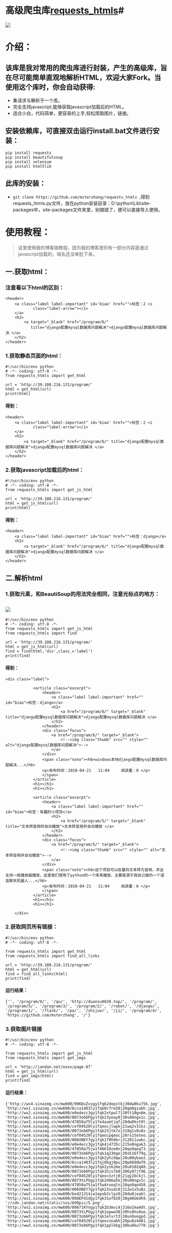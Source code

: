 # 高级爬虫库[requests_htmls](https://github.com/msterzhang/requests_htmls)#

![](http://p16.qhimg.com/t016924b01742e3063a.jpg)

# 介绍： #

##  该库是我对常用的爬虫库进行封装，产生的高级库，旨在尽可能简单直观地解析HTML，欢迎大家Fork。当使用这个库时，你会自动获得: 

* 集请求与解析于一个库。
* 完全支持javascript,能够获取javascript加载后的HTML。
* 适合小白，代码简单，更容易的上手,轻松爬取图片，链接。

## 安装依赖库，可直接双击运行install.bat文件进行安装： ##
    pip install requests
	pip install beautifulsoup
	pip install selenium
	pip install html5lib

## 此库的安装： ##

* `git clone https://github.com/msterzhang/requests_htmls `,得到requests_htmls.py文件，放在python安装目录：D:\python\Lib\site-packages中，site-packages文件夹里，别搞错了，便可以直接导入使用。
# 使用教程： #

> 这里使用我的博客做教程，因为我的博客里的有一部分内容是通过javascript加载的，域名还没审批下来。

## 一.获取html： ##

### 注意看以下html的区别： ###
    

    <header>
        <a class="label label-important" id='biao' href="">标签：2 <i
                class="label-arrow"></i>
        </a>
        <h2>
            <a target="_blank" href="/program/6/"
               title="django配置mysql数据库问题解决">django配置mysql数据库问题解决 </a>
        </h2>
    </header>

### 1.获取静态页面的html： ###
	#!/usr/bin/env python
	# -*- coding: utf-8 -*-
    from requests_htmls import get_html

	url = 'http://39.108.216.131/program/'
	html = get_html(url)
	print(html)
#### 得到： ####
    <header>
        <a class="label label-important" id='biao' href="">标签：2 <i
                class="label-arrow"></i>
        </a>
        <h2>
            <a target="_blank" href="/program/6/" title="django配置mysql数据库问题解决">django配置mysql数据库问题解决 </a>
        </h2>
    </header>

### 2.获取javascript加载后的html： ###
	#!/usr/bin/env python
	# -*- coding: utf-8 -*-
    from requests_htmls import get_js_html

	url = 'http://39.108.216.131/program/'
	html = get_js_html(url)
	print(html)

#### 得到： ####
	<header>
        <a class="label label-important" id="biao" href="">标签：django</a>
        <h2>
            <a target="_blank" href="/program/6/" title="django配置mysql数据库问题解决">django配置mysql数据库问题解决 </a>
        </h2>
    </header>

## 二.解析html ##

### 1.获取元素，和BeautiSoup的用法完全相同，注意光标点的地方： ###

![](https://i.imgur.com/KNSwqDR.jpg)
---

	#!/usr/bin/env python
	# -*- coding: utf-8 -*-
    from requests_htmls import get_js_html
	from requests_htmls import find
	
	url = 'http://39.108.216.131/program/'
	html = get_js_html(url)
	find = find(html,'div',class_='label')
	print(find)


#### 得到： ####
    
    <div class="label">
            
                <article class="excerpt">
                    <header>
                        <a class="label label-important" href="" id="biao">标签：django</a>
                        <h2>
                            <a href="/program/6/" target="_blank" title="django配置mysql数据库问题解决">django配置mysql数据库问题解决 </a>
                        </h2>
                    </header>
                    <div class="focus">
                        <a href="/program/6/" target="_blank">
                            <!--<img class="thumb" src="" style="" alt="django配置mysql数据库问题解决">-->
                        </a>
                    </div>
                    <span class="note"><h6>windows本地django配置mysql数据库问题解决...</h6>
                    <p>发布时间：2018-04-21   11:04     阅读量：0 </p>
                    </span>
                </article>
                <h1></h1>
                <h1></h1>
            
                <article class="excerpt">
                    <header>
                        <a class="label label-important" href="" id="biao">标签：有趣的小项目</a>
                        <h2>
                            <a href="/program/5/" target="_blank" title="文本转音频并自动播放">文本转音频并自动播放 </a>
                        </h2>
                    </header>
                    <div class="focus">
                        <a href="/program/5/" target="_blank">
                            <!--<img class="thumb" src="" style="" alt="文本转音频并自动播放">-->
                        </a>
                    </div>
                    <span class="note"><h6>这个项目可以批量将文本转为音频，并且支持一般播放器播放，这里我们使用了python的一个库来播放，主要是源于我自己做的一个语音聊天机器人...</h6>
                    <p>发布时间：2018-04-21   11:04     阅读量：6 </p>
                    </span>
                </article>
                <h1></h1>
                <h1></h1>
            
        </div>

### 2.获取网页所有链接： ###
    #!/usr/bin/env python
	# -*- coding: utf-8 -*-
	
	from requests_htmls import get_html
	from requests_htmls import find_all_links
	
	url = 'http://39.108.216.131/program/'
	html = get_html(url)
	find = find_all_links(html)
	print(find)

#### 运行结果： ####
    {'', '/program/6/', '/qu/', 'http://duanxu0830.top/', '/program/', '/program/5/', '/program/3/', '/program/2/', '/robot/', '/django/', '/program/1/', '/flask/', '/pa/', '/shijue/', '/ji/', '/program/4/', 'https://github.com/msterzhang', '/'}

### 3.获取图片链接 ###
	#!/usr/bin/env python
	# -*- coding: utf-8 -*-
	
	from requests_htmls import get_js_html
	from requests_htmls import get_imgs
	
	url = 'http://jandan.net/ooxx/page-87'
	html = get_js_html(url)
	find = get_imgs(html)
	print(find)

#### 运行结果： ####
    {'http://ws4.sinaimg.cn/mw600/006DuZvsgy1fqk2dopstkj30dw0ku75k.jpg', 'http://wx1.sinaimg.cn/mw600/6cca1403ly1fqk0r7re58j20gm0giabh.jpg', 'http://wx2.sinaimg.cn/mw600/e0e4ecc3gy1fqk2xtpwl7j20tt18gn6m.jpg', 'http://ww3.sinaimg.cn/mw600/0073ob6Pgy1fqk23yeay0j30v80ngx1c.jpg', 'http://wx3.sinaimg.cn/mw600/47850a75ly1fe4aumtjqfj20dw0kst9l.jpg', 'http://wx4.sinaimg.cn/mw600/cef04520ly1fqeocjlwpkj21wq2v31kz.jpg', 'http://ww3.sinaimg.cn/mw600/0073ob6Pgy1fqk23jtk7oj318g1v8u0z.jpg', 'http://wx4.sinaimg.cn/mw600/cef04520ly1fqeocpqeocj20rs15oteo.jpg', 'http://ww3.sinaimg.cn/mw600/006XNEY7gy1fqk1f0h6brj312011zwkc.jpg', 'http://wx1.sinaimg.cn/mw600/e0e4ecc3gy1fqk4j4735cj215o0ngak3.jpg', 'http://ww2.sinaimg.cn/mw600/47850a75jw1f46610ze0nj20qo0qoq73.jpg', 'http://ww3.sinaimg.cn/mw600/0073ob6Pgy1fqk1q23bgej30zk1bf79q.jpg', 'http://wx4.sinaimg.cn/mw600/e0e4ecc3gy1fqk2yhi9qwj20u00ybae2.jpg', 'http://wx4.sinaimg.cn/mw600/6cca1403ly1fqj8bgj8puj20p60ddwf0.jpg', 'http://wx4.sinaimg.cn/mw600/e0e4ecc3gy1fqk2ysk2mej20u0102q88.jpg', 'http://ww3.sinaimg.cn/mw600/0073ob6Pgy1fqk1hjvlb0j306y07jt96.jpg', 'http://wx3.sinaimg.cn/mw600/cef04520ly1fqeocnztj0j21qy2bckjl.jpg', 'http://ww3.sinaimg.cn/mw600/0073tLPGgy1fqk240ma5kj30v80ngx1c.jpg', 'http://ww3.sinaimg.cn/mw600/47850a75jw1f5w4rooqlnj20qo0qo458.jpg', 'http://ww3.sinaimg.cn/mw600/006XNEY7gy1fqk23vudz0j312w1x5u0z.jpg', 'http://ww3.sinaimg.cn/mw600/be421314jw1epob2clpz0j20dw0jeabl.jpg', 'http://ws1.sinaimg.cn/mw600/006EPd1dgy1fqk31of820j30g40o6dh9.jpg', '//cdn.jandan.net/static/sos/699pic/5.png', 'http://ws2.sinaimg.cn/mw600/00671KYngy1fqk2b3mvi4j316o1kw4dt.jpg', 'http://ww3.sinaimg.cn/mw600/0073tLPGgy1fqk1opww38j30hs0hs0ue.jpg', 'http://ww3.sinaimg.cn/mw600/0073ob6Pgy1fqk1elvrt3j30un0uogpd.jpg', 'http://wx2.sinaimg.cn/mw600/cef04520ly1fqeoconabhj20pu0z4481.jpg', 'http://ww3.sinaimg.cn/mw600/0073ob6Pgy1fqk1pplkbgj30ku0ku770.jpg'}
